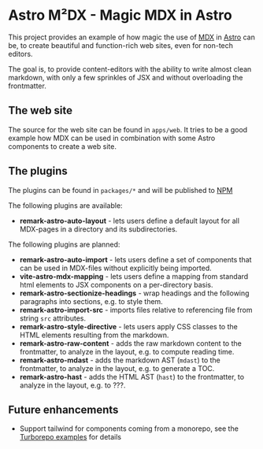 # Astro M²DX - Magic MDX in Astro

This project provides an example of how magic the use of [MDX](https://mdxjs.com) in [Astro](https://astro.build) can be, to create beautiful and function-rich web sites, even for non-tech editors.

The goal is, to provide content-editors with the ability to write almost clean markdown, with only a few sprinkles of JSX and without overloading the frontmatter.

## The web site

The source for the web site can be found in `apps/web`. It tries to be a good example how MDX can be used in combination with some Astro components to create a web site.

## The plugins

The plugins can be found in `packages/*` and will be published to [NPM](https://www.npmjs.com/org/astro-m2dx)

The following plugins are available:

- **remark-astro-auto-layout** - lets users define a default layout for all MDX-pages in a directory and its subdirectories.

The following plugins are planned:

- **remark-astro-auto-import** - lets users define a set of components that can be used in MDX-files without explicitly being imported.
- **vite-astro-mdx-mapping** - lets users define a mapping from standard html elements to JSX components on a per-directory basis.
- **remark-astro-sectionize-headings** - wrap headings and the following paragraphs into sections, e.g. to style them.
- **remark-astro-import-src** - imports files relative to referencing file from string `src` attributes.
- **remark-astro-style-directive** - lets users apply CSS classes to the HTML elements resulting from the markdown.
- **remark-astro-raw-content** - adds the raw markdown content to the frontmatter, to analyze in the layout, e.g. to compute reading time.
- **remark-astro-mdast** - adds the markdown AST (`mdast`) to the frontmatter, to analyze in the layout, e.g. to generate a TOC.
- **remark-astro-hast** - adds the HTML AST (`hast`) to the frontmatter, to analyze in the layout, e.g. to ???.

## Future enhancements

- Support tailwind for components coming from a monorepo, see the [Turborepo examples](https://github.com/vercel/turborepo/tree/main/examples/with-tailwind) for details
